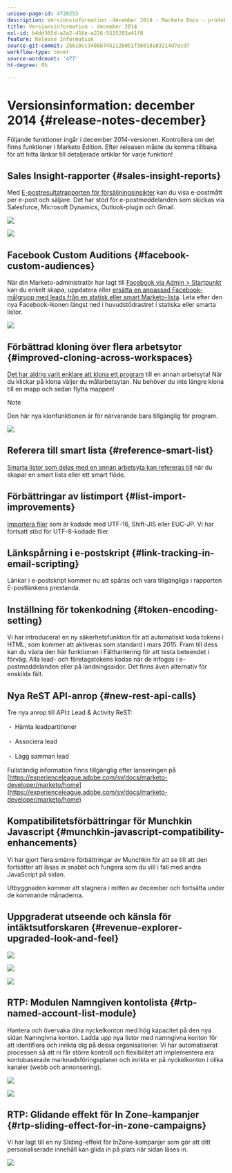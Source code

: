 ```yaml
---
unique-page-id: 4720253
description: Versionsinformation -december 2014 - Marketo Docs - produktdokumentation
title: Versionsinformation - december 2014
exl-id: b4dd365d-a2a2-416e-a226-5515203a41f8
feature: Release Information
source-git-commit: 2b610cc3486b745212b0b1f36018a83214d7ecd7
workflow-type: tm+mt
source-wordcount: '477'
ht-degree: 0%

---
```


# Versionsinformation: december 2014 {#release-notes-december}

Följande funktioner ingår i december 2014-versionen. Kontrollera om det finns funktioner i Marketo Edition. Efter releasen måste du komma tillbaka för att hitta länkar till detaljerade artiklar för varje funktion!

## Sales Insight-rapporter {#sales-insight-reports}

Med [E-postresultatrapporten för försäljningsinsikter](/help/marketo/product-docs/marketo-sales-insight/msi-for-salesforce/features/performance-reports/sales-insight-email-performance-report.md) kan du visa e-postmått per e-post och säljare. Det har stöd för e-postmeddelanden som skickas via Salesforce, Microsoft Dynamics, Outlook-plugin och Gmail.

![](assets/image2014-12-5-11-3a5-3a46.png)

![](assets/image2014-12-5-11-3a5-3a55.png)

## Facebook Custom Auditions {#facebook-custom-audiences}

När din Marketo-administratör har lagt till [Facebook via Admin > Startpunkt](/help/marketo/product-docs/demand-generation/ad-network-integrations/add-facebook-custom-audiences-as-a-launchpoint-service.md) kan du enkelt skapa, uppdatera eller [ersätta en anpassad Facebook-målgrupp med leads från en statisk eller smart Marketo-lista](/help/marketo/product-docs/demand-generation/facebook/create-a-custom-audience-in-facebook.md). Leta efter den nya Facebook-ikonen längst ned i huvudstödrastret i statiska eller smarta listor.

![](assets/image2014-12-5-11-3a6-3a28.png)

## Förbättrad kloning över flera arbetsytor  {#improved-cloning-across-workspaces}

[Det har aldrig varit enklare att klona ett program](/help/marketo/product-docs/core-marketo-concepts/programs/working-with-programs/clone-a-program.md) till en annan arbetsyta! När du klickar på klona väljer du målarbetsytan. Nu behöver du inte längre klona till en mapp och sedan flytta mappen!

>[!NOTE]
>
>Den här nya klonfunktionen är för närvarande bara tillgänglig för program.

![](assets/image2014-12-5-11-3a7-3a13.png)

## Referera till smart lista {#reference-smart-list}

[Smarta listor som delas med en annan arbetsyta kan refereras till](/help/marketo/product-docs/core-marketo-concepts/smart-lists-and-static-lists/using-smart-lists/reference-a-list-or-smart-list-across-workspaces.md) när du skapar en smart lista eller ett smart flöde.

## Förbättringar av listimport {#list-import-improvements}

[Importera filer](/help/marketo/getting-started/quick-wins/import-a-list-of-people.md) som är kodade med UTF-16, Shift-JIS eller EUC-JP. Vi har fortsatt stöd för UTF-8-kodade filer.

## Länkspårning i e-postskript {#link-tracking-in-email-scripting}

Länkar i e-postskript kommer nu att spåras och vara tillgängliga i rapporten E-postlänkens prestanda.

## Inställning för tokenkodning {#token-encoding-setting}

Vi har introducerat en ny säkerhetsfunktion för att automatiskt koda tokens i HTML, som kommer att aktiveras som standard i mars 2015. Fram till dess kan du växla den här funktionen i Fälthantering för att testa beteendet i förväg. Alla lead- och företagstokens kodas när de infogas i e-postmeddelanden eller på landningssidor. Det finns även alternativ för enskilda fält.

## Nya ReST API-anrop {#new-rest-api-calls}

Tre nya anrop till API:t Lead &amp; Activity ReST:

・ Hämta leadpartitioner

・ Associera lead

・ Lägg samman lead

Fullständig information finns tillgänglig efter lanseringen på [https://experienceleague.adobe.com/sv/docs/marketo-developer/marketo/home](https://experienceleague.adobe.com/sv/docs/marketo-developer/marketo/home)

## Kompatibilitetsförbättringar för Munchkin Javascript {#munchkin-javascript-compatibility-enhancements}

Vi har gjort flera smärre förbättringar av Munchkin för att se till att den fortsätter att läsas in snabbt och fungera som du vill i fall med andra JavaScript på sidan.

Utbyggnaden kommer att stagnera i mitten av december och fortsätta under de kommande månaderna.

## Uppgraderat utseende och känsla för intäktsutforskaren {#revenue-explorer-upgraded-look-and-feel}

![](assets/image2014-12-5-11-3a8-3a4.png)

![](assets/image2014-12-5-11-3a8-3a14.png)

![](assets/image2014-12-5-11-3a8-3a36.png)

## RTP: Modulen Namngiven kontolista {#rtp-named-account-list-module}

Hantera och övervaka dina nyckelkonton med hög kapacitet på den nya sidan Namngivna konton. Ladda upp nya listor med namngivna konton för att identifiera och inrikta dig på dessa organisationer. Vi har automatiserat processen så att ni får större kontroll och flexibilitet att implementera era kontobaserade marknadsföringsplaner och inrikta er på nyckelkonton i olika kanaler (webb och annonsering).

![](assets/image2014-12-5-11-3a8-3a56.png)

![](assets/image2014-12-5-11-3a9-3a10.png)

## RTP: Glidande effekt för In Zone-kampanjer {#rtp-sliding-effect-for-in-zone-campaigns}

Vi har lagt till en ny Sliding-effekt för InZone-kampanjer som gör att ditt personaliserade innehåll kan glida in på plats när sidan läses in.

![](assets/image2014-12-5-11-3a9-3a34.png)
